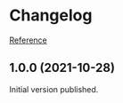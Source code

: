 # Changelog

[Reference](https://keepachangelog.com/en/1.0.0/)

## 1.0.0 (2021-10-28)
Initial version published.
